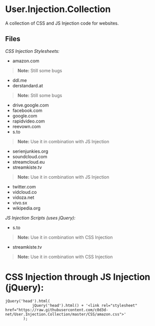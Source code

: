 # User.Injection.Collection

A collection of CSS and JS Injection code for websites.

## Files

*CSS Injection Stylesheets:*
- amazon.com
> **Note:** Still some bugs
- ddl.me
- derstandard.at
> **Note:** Still some bugs
- drive.google.com
- facebook.com
- google.com
- rapidvideo.com
- reevown.com
- s.to
> **Note:** Use it in combination with JS Injection
- serienjunkies.org
- soundcloud.com
- streamcloud.eu
- streamkiste.tv
> **Note:** Use it in combination with JS Injection
- twitter.com
- vidcloud.co
- vidoza.net
- vivo.sx
- wikipedia.org

*JS Injection Scripts (uses jQuery):*
- s.to
> **Note:** Use it in combination with CSS Injection
- streamkiste.tv
> **Note:** Use it in combination with CSS Injection

# CSS Injection through JS Injection (jQuery):
```
jQuery('head').html(
            jQuery('head').html() + '<link rel="stylesheet" href="https://raw.githubusercontent.com/c0d3d-net/User.Injection.Collection/master/CSS/amazon.css">'
        );
```
